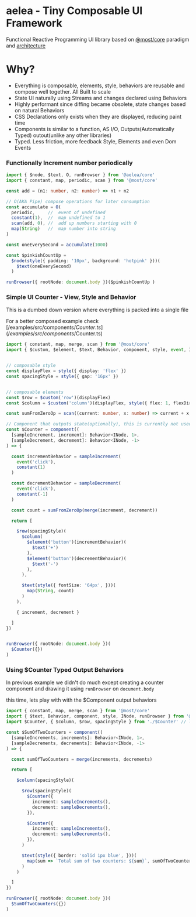 # aelea - Tiny Composable UI Framework
Functional Reactive Programming UI library based on [@most/core](https://github.com/mostjs/core) paradigm and [architecture](https://github.com/cujojs/most/wiki/Architecture)

# Why?
- Everything is composable, elements, style, behaviors are reusable and compose well together. All Built to scale
- State UI naturally using Streams and changes declared using Behaviors
- Highly performant since diffing became obsolete, state changes based on natural Behaviors
- CSS Declarations only exists when they are displayed, reducing paint time
- Components is similar to a function, AS I/O, Outputs(Automatically Typed) outout(unlike any other libraries)
- Typed. Less friction, more feedback Style, Elements and even Dom Events



### Functionally Increment number periodically
```typescript
import { $node, $text, O, runBrowser } from '@aelea/core'
import { constant, map, periodic, scan } from '@most/core'

const add = (n1: number, n2: number) => n1 + n2

// O(AKA Pipe) compose operations for later consumption
const accumulate = O(
  periodic,     //  event of undefined
  constant(1),  //  map undefined to 1
  scan(add, 0), //  add up numbers starting with 0
  map(String)   //  map number into string
)

const oneEverySecond = accumulate(1000)

const $pinkishCountUp =
  $node(style({ padding: '10px', background: 'hotpink' }))(
    $text(oneEverySecond)
  )

runBrowser({ rootNode: document.body })($pinkishCountUp )
```

### Simple UI Counter - View, Style and Behavior
This is a dumbed down version where everything is packed into a single file

For a better composed example check [/examples/src/components/$Counter.ts](/examples/src/components/$Counter.ts)

```typescript
import { constant, map, merge, scan } from '@most/core'
import { $custom, $element, $text, Behavior, component, style, event, INode, runBrowser } from '@aelea/core'


// composable style
const displayFlex = style({ display: 'flex' })
const spacingStyle = style({ gap: '16px' })


// composable elements
const $row = $custom('row')(displayFlex)
const $column = $custom('column')(displayFlex, style({ flex: 1, flexDirection: 'row' }))

const sumFromZeroOp = scan((current: number, x: number) => current + x, 0)

// Component that outputs state(optionally), this is currently not used anywhere, see next example to see it being consumed
const $Counter = component((
  [sampleIncrement, increment]: Behavior<INode, 1>,
  [sampleDecrement, decrement]: Behavior<INode, -1>
) => {

  const incrementBehavior = sampleIncrement(
    event('click'),
    constant(1)
  )

  const decrementBehavior = sampleDecrement(
    event('click'),
    constant(-1)
  )

  const count = sumFromZeroOp(merge(increment, decrement))

  return [

    $row(spacingStyle)(
      $column(
        $element('button')(incrementBehavior)(
          $text('+')
        ),
        $element('button')(decrementBehavior)(
          $text('-')
        ),
      ),

      $text(style({ fontSize: '64px', }))(
        map(String, count)
      )
    ),

    { increment, decrement }

  ]
})


runBrowser({ rootNode: document.body })(
  $Counter({})
)

```

### Using $Counter Typed Output Behaviors
In previous example we didn't do much except creating a counter component and drawing it using `runBrowser` on `document.body`

this time, lets play with with the $Component output behaviors
```typescript
import { constant, map, merge, scan } from '@most/core'
import { $text, Behavior, component, style, INode, runBrowser } from '@aelea/core'
import $Counter, { $column, $row, spacingStyle } from './$Counter' // lets assume we default export $Counter and a few reusable $node's and style instead

const $SumOfTwoCounters = component((
  [sampleIncrements, increments]: Behavior<INode, 1>,
  [sampleDecrements, decrements]: Behavior<INode, -1>
) => {

  const sumOfTwoCounters = merge(increments, decrements)

  return [

    $column(spacingStyle)(

      $row(spacingStyle)(
        $Counter({
          increment: sampleIncrements(),
          decrement: sampleDecrements(),
        }),

        $Counter({
          increment: sampleIncrements(),
          decrement: sampleDecrements(),
        }),
      )

      $text(style({ border: 'solid 1px blue', }))(
        map(sum => `Total sum of two counters: ${sum}`, sumOfTwoCounters)
      )
    )

  ]
})

runBrowser({ rootNode: document.body })(
  $SumOfTwoCounters({})
)

```